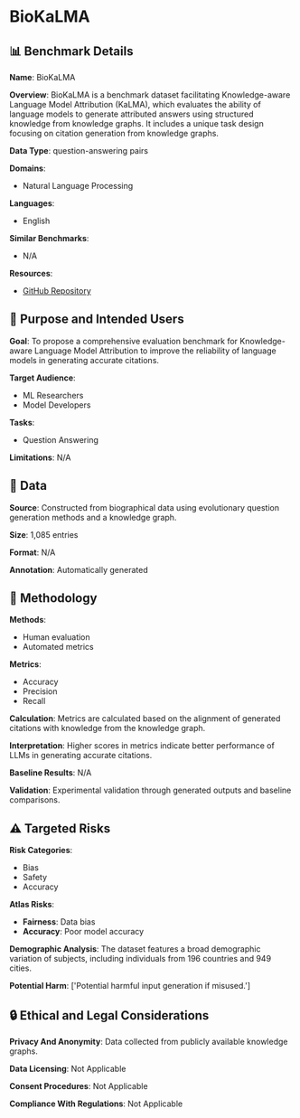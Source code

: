 # BioKaLMA

## 📊 Benchmark Details

**Name**: BioKaLMA

**Overview**: BioKaLMA is a benchmark dataset facilitating Knowledge-aware Language Model Attribution (KaLMA), which evaluates the ability of language models to generate attributed answers using structured knowledge from knowledge graphs. It includes a unique task design focusing on citation generation from knowledge graphs.

**Data Type**: question-answering pairs

**Domains**:
- Natural Language Processing

**Languages**:
- English

**Similar Benchmarks**:
- N/A

**Resources**:
- [GitHub Repository](https://github.com/lixinze777/Knowledge-aware-Language-Model-Attribution)

## 🎯 Purpose and Intended Users

**Goal**: To propose a comprehensive evaluation benchmark for Knowledge-aware Language Model Attribution to improve the reliability of language models in generating accurate citations.

**Target Audience**:
- ML Researchers
- Model Developers

**Tasks**:
- Question Answering

**Limitations**: N/A

## 💾 Data

**Source**: Constructed from biographical data using evolutionary question generation methods and a knowledge graph.

**Size**: 1,085 entries

**Format**: N/A

**Annotation**: Automatically generated

## 🔬 Methodology

**Methods**:
- Human evaluation
- Automated metrics

**Metrics**:
- Accuracy
- Precision
- Recall

**Calculation**: Metrics are calculated based on the alignment of generated citations with knowledge from the knowledge graph.

**Interpretation**: Higher scores in metrics indicate better performance of LLMs in generating accurate citations.

**Baseline Results**: N/A

**Validation**: Experimental validation through generated outputs and baseline comparisons.

## ⚠️ Targeted Risks

**Risk Categories**:
- Bias
- Safety
- Accuracy

**Atlas Risks**:
- **Fairness**: Data bias
- **Accuracy**: Poor model accuracy

**Demographic Analysis**: The dataset features a broad demographic variation of subjects, including individuals from 196 countries and 949 cities.

**Potential Harm**: ['Potential harmful input generation if misused.']

## 🔒 Ethical and Legal Considerations

**Privacy And Anonymity**: Data collected from publicly available knowledge graphs.

**Data Licensing**: Not Applicable

**Consent Procedures**: Not Applicable

**Compliance With Regulations**: Not Applicable
